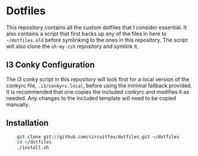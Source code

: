 Dotfiles
========
This repository contains all the custom dotfiles that I consider essential. It
also contains a script that first backs up any of the files in here to `~/dotfiles.old` before
symlinking to the ones in this repository. The script will also clone the `oh-my-zsh`
repository and symlink it.

I3 Conky Configuration
----------------------
The i3 conky script in this repository will look first for a local version of the conkyrc
file, `.i3/conkyrc.local`, before using the minimal fallback provided. It is recommended
that one copies the included conkyrc and modifies it as needed. Any changes to the included
template will need to be copied manually.

Installation
------------

``` bash
    git clone git://github.com/circuitfox/dotfiles.git ~/dotfiles
    cd ~/dotfiles
    ./install.sh
```
